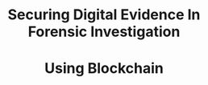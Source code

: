 <div align="center">
  <h1>Securing Digital Evidence In Forensic Investigation</h1>
  <h1>Using Blockchain</h1>
</div>
